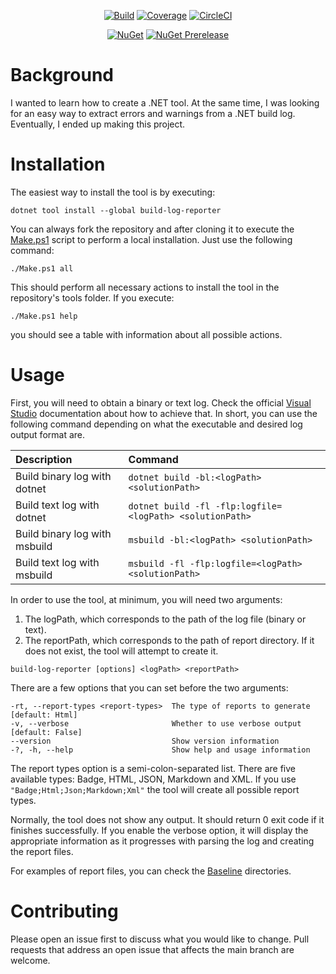 <div align="center">

[![Build](https://gist.github.com/gpetrounrt/12e53399727fc04da47e22494e6e2681/raw/BuildLogBadge.svg)](https://circleci.com/api/v1.1/project/github/gpetrounrt/buildlogreporter/latest/artifacts/0/Users/circleci/project/artifacts/Report/BuildLogReport.htm?branch=main)
[![Coverage](https://gist.github.com/gpetrounrt/12e53399727fc04da47e22494e6e2681/raw/CoverageBadge.svg)](https://circleci.com/api/v1.1/project/github/gpetrounrt/buildlogreporter/latest/artifacts/0/Users/circleci/project/artifacts/Coverage/Report/index.htm?branch=main)
[![CircleCI](https://img.shields.io/circleci/build/gh/gpetrounrt/BuildLogReporter/main?label=circleci&logo=circleci&style=plastic&token=8b571c9d36c58f851da996c00b86a356312ab969)](https://circleci.com/gh/gpetrounrt/BuildLogReporter/tree/main)

[![NuGet](https://img.shields.io/nuget/v/build-log-reporter?logo=nuget&style=plastic)](https://www.nuget.org/packages/build-log-reporter)
[![NuGet Prerelease](https://img.shields.io/nuget/vpre/build-log-reporter?label=nuget-pre&logo=nuget&style=plastic)](https://www.nuget.org/packages/build-log-reporter)

</div>

# Background

I wanted to learn how to create a .NET tool. At the same time, I was looking for an easy way to extract errors and warnings from a .NET build log. Eventually, I ended up making this project.

# Installation

The easiest way to install the tool is by executing:

```
dotnet tool install --global build-log-reporter
```

You can always fork the repository and after cloning it to execute the [Make.ps1](Make.ps1) script to perform a local installation. Just use the following command:

```
./Make.ps1 all
```

This should perform all necessary actions to install the tool in the repository's tools folder. If you execute:

```
./Make.ps1 help
```

you should see a table with information about all possible actions.

# Usage

First, you will need to obtain a binary or text log. Check the official [Visual Studio](https://docs.microsoft.com/en-us/visualstudio/msbuild/obtaining-build-logs-with-msbuild) documentation about how to achieve that. In short, you can use the following command depending on what the executable and desired log output format are.

| Description | Command |
|:---|:---|
| Build binary log with dotnet |  `dotnet build -bl:<logPath> <solutionPath>` |
| Build text log with dotnet |  `dotnet build -fl -flp:logfile=<logPath> <solutionPath>` |
| Build binary log with msbuild |  `msbuild -bl:<logPath> <solutionPath>` |
| Build text log with msbuild |  `msbuild -fl -flp:logfile=<logPath> <solutionPath>` |

In order to use the tool, at minimum, you will need two arguments:

1. The logPath, which corresponds to the path of the log file (binary or text).
2. The reportPath, which corresponds to the path of report directory. If it does not exist, the tool will attempt to create it.

```
build-log-reporter [options] <logPath> <reportPath>
```

There are a few options that you can set before the two arguments:

```
-rt, --report-types <report-types>  The type of reports to generate [default: Html]
-v, --verbose                       Whether to use verbose output [default: False]
--version                           Show version information
-?, -h, --help                      Show help and usage information
```

The report types option is a semi-colon-separated list. There are five available types: Badge, HTML, JSON, Markdown and XML. If you use `"Badge;Html;Json;Markdown;Xml"` the tool will create all possible report types.

Normally, the tool does not show any output. It should return 0 exit code if it finishes successfully. If you enable the verbose option, it will display the appropriate information as it progresses with parsing the log and creating the report files.

For examples of report files, you can check the [Baseline](tests/BuildLogReporter.IntegrationTests/Baseline) directories.

# Contributing
Please open an issue first to discuss what you would like to change. Pull requests that address an open issue that affects the main branch are welcome.